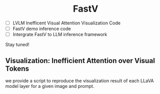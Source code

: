 <h1 align="center">FastV</h1>




- [ ] LVLM Inefficent Visual Attention Visualization Code
- [ ] FastV demo inference code
- [ ] Intergrate FastV to LLM inference framework

Stay tuned!

## Visualization: Inefficient Attention over Visual Tokens 

we provide a script to reproduce the visualization result of each LLaVA model layer for a given image and prompt.

